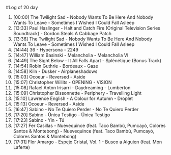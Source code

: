 #Log of 20 day

1. [00:00] The Twilight Sad - Nobody Wants To Be Here And Nobody Wants To Leave - Sometimes I Wished I Could Fall Asleep
1. [13:33] Paul Haslinger - Halt and Catch Fire (Original Television Series Soundtrack) - Gordon Steals A Cabbage Patch
1. [13:36] The Twilight Sad - Nobody Wants To Be Here And Nobody Wants To Leave - Sometimes I Wished I Could Fall Asleep
1. [14:44] 36 - Hypersona - 2249
1. [14:47] William Basinski - Melancholia - Melancholia VI
1. [14:49] The Sight Below - It All Falls Apart - Splénétique (Bonus Track)
1. [14:54] Robin Guthrie - Bordeaux - Gaze
1. [14:58] Kiln - Dusker - Airplaneshadows
1. [15:03] Ocoeur - Reversed - Aside
1. [15:07] Christopher Willits - OPENING - VISION
1. [15:08] Rafael Anton Irisarri - Daydreaming - Lumberton
1. [15:09] Christopher Bissonnette - Periphery - Travelling Light
1. [15:10] Lawrence English - A Colour for Autumn - Droplet
1. [15:13] Ocoeur - Reversed - Aside
1. [16:47] Sabino - No Te Quiero Perder - No Te Quiero Perder
1. [17:20] Sabino - Única Testigo - Única Testigo
1. [17:23] Sabino - Yin - Tú
1. [17:27] Fer Casillas - Nuevequince (feat. Taco Bambú, Pumcayó, Colores Santos & Montebong) - Nuevequince (feat. Taco Bambú, Pumcayó, Colores Santos & Montebong)
1. [17:31] Flor Amargo - Espejo Cristal, Vol. 1 - Busco a Alguien (feat. Mon Laferte)
